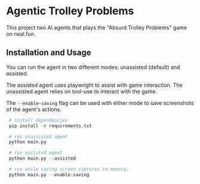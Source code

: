 # Agentic Trolley Problems

This project two AI agents that plays the "Absurd Trolley Problems" game on neal.fun.

## Installation and Usage

You can run the agent in two different modes: unassisted (default) and assisted.

The assisted agent uses playwright to assist with game interaction. The unassisted agent relies on tool-use to interact with the game.

The `--enable-saving` flag can be used with either mode to save screenshots of the agent's actions.

```python
 # install dependencies
 pip install -r requirements.txt

 # run unassisted agent
 python main.py

 # run assisted agent
 python main.py --assisted

 # run while saving screen captures to memory.
 python main.py --enable-saving
```

